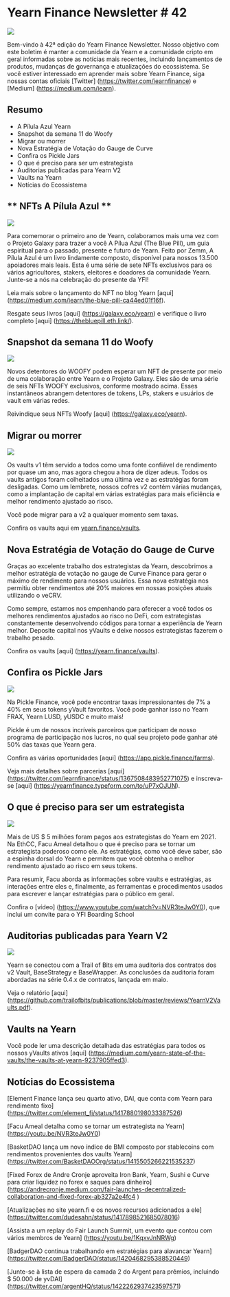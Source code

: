 # Yearn Finance Newsletter # 42

![](image1.png)

Bem-vindo à 42ª edição do Yearn Finance Newsletter. Nosso objetivo com este boletim é manter a comunidade da Yearn e a comunidade cripto em geral informadas sobre as notícias mais recentes, incluindo lançamentos de produtos, mudanças de governança e atualizações do ecossistema. Se você estiver interessado em aprender mais sobre Yearn Finance, siga nossas contas oficiais [Twitter] (https://twitter.com/iearnfinance) e [Medium] (https://medium.com/iearn).

## **Resumo**

- A Pílula Azul Yearn
- Snapshot da semana 11 do Woofy
- Migrar ou morrer
- Nova Estratégia de Votação do Gauge de Curve
- Confira os Pickle Jars
- O que é preciso para ser um estrategista
- Auditorias publicadas para Yearn V2
- Vaults na Yearn
- Notícias do Ecossistema

## ** NFTs A Pílula Azul **

![](image2.png)

Para comemorar o primeiro ano de Yearn, colaboramos mais uma vez com o Projeto Galaxy para trazer a você  A Pílua Azul (The Blue Pill), um guia espiritual para o passado, presente e futuro de Yearn. Feito por Zemm, A Pílula Azul é um livro lindamente composto, disponível para nossos 13.500 apoiadores mais leais. Esta é uma série de sete NFTs exclusivos para os vários agricultores, stakers, eleitores e doadores da comunidade Yearn. Junte-se a nós na celebração do presente da YFI!

Leia mais sobre o lançamento do NFT no blog Yearn [aqui] (https://medium.com/iearn/the-blue-pill-ca44ed01f16f).

Resgate seus livros [aqui] (https://galaxy.eco/yearn) e verifique o livro completo [aqui] (https://thebluepill.eth.link/).

## **Snapshot da semana 11 do Woofy**

![](image3.png)

Novos detentores do WOOFY podem esperar um NFT de presente por meio de uma colaboração entre Yearn e o Projeto Galaxy. Eles são de uma série de seis NFTs WOOFY exclusivos, conforme mostrado acima. Esses instantâneos abrangem detentores de tokens, LPs, stakers e usuários de vault em várias redes.

Reivindique seus NFTs Woofy [aqui] (https://galaxy.eco/yearn).

## **Migrar ou morrer**

![](image4.png)

Os vaults v1 têm servido a todos como uma fonte confiável de rendimento por quase um ano, mas agora chegou a hora de dizer adeus. Todos os vaults antigos foram colheitados uma última vez e as estratégias foram desligadas. Como um lembrete, nossos cofres v2 contém várias mudanças, como a implantação de capital em várias estratégias para mais eficiência e melhor rendimento ajustado ao risco.

Você pode migrar para a v2 a qualquer momento sem taxas.

Confira os vaults aqui em [yearn.finance/vaults](https://yearn.finance/vaults).

## **Nova Estratégia de Votação do Gauge de Curve**

Graças ao excelente trabalho dos estrategistas da Yearn, descobrimos a melhor estratégia de votação no gauge de Curve Finance para gerar o máximo de rendimento para nossos usuários. Essa nova estratégia nos permitiu obter rendimentos até 20% maiores em nossas posições atuais utilizando o veCRV.

Como sempre, estamos nos empenhando para oferecer a você todos os melhores rendimentos ajustados ao risco no DeFi, com estrategistas constantemente desenvolvendo códigos para tornar a experiência de Yearn melhor. Deposite capital nos yVaults e deixe nossos estrategistas fazerem o trabalho pesado.

Confira os vaults [aqui] (https://yearn.finance/vaults).

## **Confira os Pickle Jars**

![](image5.png)

Na Pickle Finance, você pode encontrar taxas impressionantes de 7% a 40% em seus tokens yVault favoritos. Você pode ganhar isso no Yearn FRAX, Yearn LUSD, yUSDC e muito mais!

Pickle é um de nossos incríveis parceiros que participam de nosso programa de participação nos lucros, no qual seu projeto pode ganhar até 50% das taxas que Yearn gera.

Confira as várias oportunidades [aqui] (https://app.pickle.finance/farms).

Veja mais detalhes sobre parcerias [aqui] (https://twitter.com/iearnfinance/status/1367508483952771075) e inscreva-se [aqui] (https://yearnfinance.typeform.com/to/uP7xOJUN).

## **O que é preciso para ser um estrategista**

![](image6.png)

Mais de US $ 5 milhões foram pagos aos estrategistas do Yearn em 2021. Na EthCC, Facu Ameal detalhou o que é preciso para se tornar um estrategista poderoso como ele. As estratégias, como você deve saber, são a espinha dorsal do Yearn e permitem que você obtenha o melhor rendimento ajustado ao risco em seus tokens.

Para resumir, Facu aborda as informações sobre vaults e estratégias, as interações entre eles e, finalmente, as ferramentas e procedimentos usados para escrever e lançar estratégias para o público em geral.

Confira o [vídeo] (https://www.youtube.com/watch?v=NVR3teJw0Y0), que inclui um convite para o YFI Boarding School

## **Auditorias publicadas para Yearn V2**

![](image7.png)

Yearn se conectou com a Trail of Bits em uma auditoria dos contratos dos  v2 Vault, BaseStrategy e BaseWrapper. As conclusões da auditoria foram abordadas na série 0.4.x de contratos, lançada em maio.

Veja o relatório [aqui] (https://github.com/trailofbits/publications/blob/master/reviews/YearnV2Vaults.pdf).

## **Vaults na Yearn**

Você pode ler uma descrição detalhada das estratégias para todos os nossos yVaults ativos [aqui] (https://medium.com/yearn-state-of-the-vaults/the-vaults-at-yearn-9237905ffed3).

## **Notícias do Ecossistema**

[Element Finance lança seu quarto ativo, DAI, que conta com Yearn para rendimento fixo] (https://twitter.com/element_fi/status/1417880198033387526)

[Facu Ameal detalha como se tornar um estrategista na Yearn] (https://youtu.be/NVR3teJw0Y0)

[BasketDAO lança um novo índice de BMI composto por stablecoins com rendimentos provenientes dos vaults Yearn] (https://twitter.com/BasketDAOOrg/status/1415505266221535237)

[Fixed Forex de Andre Cronje aproveita Iron Bank, Yearn, Sushi e Curve para criar liquidez no forex e saques para dinheiro] (https://andrecronje.medium.com/fair-launches-decentralized-collaboration-and-fixed-forex-ab327a2e4fc4 )

[Atualizações no site yearn.fi e os novos recursos adicionados a ele] (https://twitter.com/dudesahn/status/1417898521685078016)

[Assista a um replay do Fair Launch Summit, um evento que contou com vários membros de Yearn] (https://youtu.be/1KqxvJnNRWg)

[BadgerDAO continua trabalhando em estratégias para alavancar Yearn] (https://twitter.com/BadgerDAO/status/1420468295388520449)

[Junte-se à lista de espera da camada 2 do Argent para prêmios, incluindo $ 50.000 de yvDAI] (https://twitter.com/argentHQ/status/1422262937423597571)
